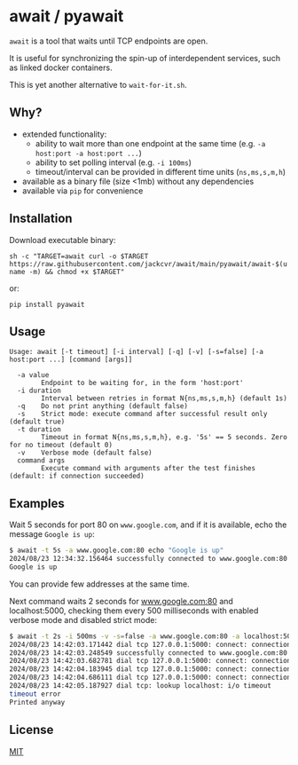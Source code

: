 # await / pyawait

`await` is a tool that waits until TCP endpoints are open.

It is useful for synchronizing the spin-up of interdependent services, such as linked docker containers.

This is yet another alternative to `wait-for-it.sh`.

## Why?

- extended functionality:
    - ability to wait more than one endpoint at the same time (e.g. `-a host:port -a host:port ...`)
    - ability to set polling interval (e.g. `-i 100ms`)
    - timeout/interval can be provided in different time units (`ns,ms,s,m,h`)
- available as a binary file (size <1mb) without any dependencies
- available via `pip` for convenience

## Installation

Download executable binary:

`sh -c "TARGET=await curl -o $TARGET https://raw.githubusercontent.com/jackcvr/await/main/pyawait/await-$(uname -m) && chmod +x $TARGET"`

or:

`pip install pyawait`

## Usage

```text
Usage: await [-t timeout] [-i interval] [-q] [-v] [-s=false] [-a host:port ...] [command [args]]

  -a value
    	Endpoint to be waiting for, in the form 'host:port'
  -i duration
    	Interval between retries in format N{ns,ms,s,m,h} (default 1s)
  -q	Do not print anything (default false)
  -s	Strict mode: execute command after successful result only (default true)
  -t duration
    	Timeout in format N{ns,ms,s,m,h}, e.g. '5s' == 5 seconds. Zero for no timeout (default 0)
  -v	Verbose mode (default false)
  command args
    	Execute command with arguments after the test finishes (default: if connection succeeded)
```

## Examples

Wait 5 seconds for port 80 on `www.google.com`, and if it is available, echo the message `Google is up`:

```bash
$ await -t 5s -a www.google.com:80 echo "Google is up"
2024/08/23 12:34:32.156464 successfully connected to www.google.com:80
Google is up
```

You can provide few addresses at the same time.

Next command waits 2 seconds for www.google.com:80 and localhost:5000, checking them every 500 milliseconds
with enabled verbose mode and disabled strict mode:

```bash
$ await -t 2s -i 500ms -v -s=false -a www.google.com:80 -a localhost:5000 echo "Printed anyway"
2024/08/23 14:42:03.171442 dial tcp 127.0.0.1:5000: connect: connection refused
2024/08/23 14:42:03.248549 successfully connected to www.google.com:80
2024/08/23 14:42:03.682781 dial tcp 127.0.0.1:5000: connect: connection refused
2024/08/23 14:42:04.183945 dial tcp 127.0.0.1:5000: connect: connection refused
2024/08/23 14:42:04.686111 dial tcp 127.0.0.1:5000: connect: connection refused
2024/08/23 14:42:05.187927 dial tcp: lookup localhost: i/o timeout
timeout error
Printed anyway
```

## License

[MIT](https://spdx.org/licenses/MIT.html) 